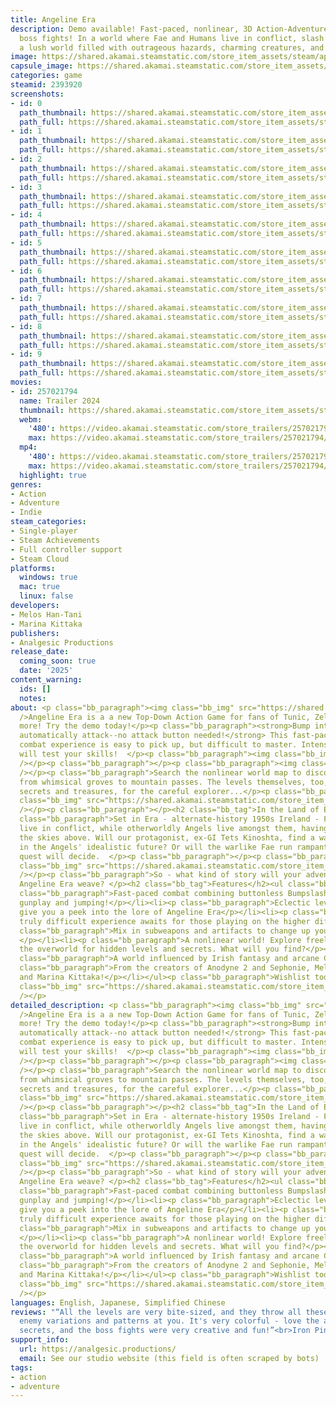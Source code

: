 ```yaml
---
title: Angeline Era
description: Demo available! Fast-paced, nonlinear, 3D Action-Adventure with intense
  boss fights! In a world where Fae and Humans live in conflict, slash and shoot through
  a lush world filled with outrageous hazards, charming creatures, and unholy abominations.
image: https://shared.akamai.steamstatic.com/store_item_assets/steam/apps/2393920/header.jpg?t=1728087102
capsule_image: https://shared.akamai.steamstatic.com/store_item_assets/steam/apps/2393920/capsule_231x87.jpg?t=1728087102
categories: game
steamid: 2393920
screenshots:
- id: 0
  path_thumbnail: https://shared.akamai.steamstatic.com/store_item_assets/steam/apps/2393920/ss_8bd8f6d0999c60e6a3709201d5621d0237b6d1c6.600x338.jpg?t=1728087102
  path_full: https://shared.akamai.steamstatic.com/store_item_assets/steam/apps/2393920/ss_8bd8f6d0999c60e6a3709201d5621d0237b6d1c6.1920x1080.jpg?t=1728087102
- id: 1
  path_thumbnail: https://shared.akamai.steamstatic.com/store_item_assets/steam/apps/2393920/ss_f789a75e6cd7fb20cbaf1a91dfa3b2f252ee6160.600x338.jpg?t=1728087102
  path_full: https://shared.akamai.steamstatic.com/store_item_assets/steam/apps/2393920/ss_f789a75e6cd7fb20cbaf1a91dfa3b2f252ee6160.1920x1080.jpg?t=1728087102
- id: 2
  path_thumbnail: https://shared.akamai.steamstatic.com/store_item_assets/steam/apps/2393920/ss_6b77198e95cc1ac837b7c80cab4e9865efe6735b.600x338.jpg?t=1728087102
  path_full: https://shared.akamai.steamstatic.com/store_item_assets/steam/apps/2393920/ss_6b77198e95cc1ac837b7c80cab4e9865efe6735b.1920x1080.jpg?t=1728087102
- id: 3
  path_thumbnail: https://shared.akamai.steamstatic.com/store_item_assets/steam/apps/2393920/ss_89cba4b413146d3336f24baf7c9ae6e54f30ba91.600x338.jpg?t=1728087102
  path_full: https://shared.akamai.steamstatic.com/store_item_assets/steam/apps/2393920/ss_89cba4b413146d3336f24baf7c9ae6e54f30ba91.1920x1080.jpg?t=1728087102
- id: 4
  path_thumbnail: https://shared.akamai.steamstatic.com/store_item_assets/steam/apps/2393920/ss_33cdba24758775518ae76fbf253d331fad598bfb.600x338.jpg?t=1728087102
  path_full: https://shared.akamai.steamstatic.com/store_item_assets/steam/apps/2393920/ss_33cdba24758775518ae76fbf253d331fad598bfb.1920x1080.jpg?t=1728087102
- id: 5
  path_thumbnail: https://shared.akamai.steamstatic.com/store_item_assets/steam/apps/2393920/ss_3a12643c049b4a8f48c9d32654a7bbfbfb744fdc.600x338.jpg?t=1728087102
  path_full: https://shared.akamai.steamstatic.com/store_item_assets/steam/apps/2393920/ss_3a12643c049b4a8f48c9d32654a7bbfbfb744fdc.1920x1080.jpg?t=1728087102
- id: 6
  path_thumbnail: https://shared.akamai.steamstatic.com/store_item_assets/steam/apps/2393920/ss_ac76a0fe07702f59f98358adb55528b67dd4594e.600x338.jpg?t=1728087102
  path_full: https://shared.akamai.steamstatic.com/store_item_assets/steam/apps/2393920/ss_ac76a0fe07702f59f98358adb55528b67dd4594e.1920x1080.jpg?t=1728087102
- id: 7
  path_thumbnail: https://shared.akamai.steamstatic.com/store_item_assets/steam/apps/2393920/ss_49c09f5d856b6222330d8cf5df713d7eecaa91d1.600x338.jpg?t=1728087102
  path_full: https://shared.akamai.steamstatic.com/store_item_assets/steam/apps/2393920/ss_49c09f5d856b6222330d8cf5df713d7eecaa91d1.1920x1080.jpg?t=1728087102
- id: 8
  path_thumbnail: https://shared.akamai.steamstatic.com/store_item_assets/steam/apps/2393920/ss_b318b0870720698d0e067056bbdf7022ac462fa2.600x338.jpg?t=1728087102
  path_full: https://shared.akamai.steamstatic.com/store_item_assets/steam/apps/2393920/ss_b318b0870720698d0e067056bbdf7022ac462fa2.1920x1080.jpg?t=1728087102
- id: 9
  path_thumbnail: https://shared.akamai.steamstatic.com/store_item_assets/steam/apps/2393920/ss_1cc011c3a9515241c235a9105a7937ed344442c9.600x338.jpg?t=1728087102
  path_full: https://shared.akamai.steamstatic.com/store_item_assets/steam/apps/2393920/ss_1cc011c3a9515241c235a9105a7937ed344442c9.1920x1080.jpg?t=1728087102
movies:
- id: 257021794
  name: Trailer 2024
  thumbnail: https://shared.akamai.steamstatic.com/store_item_assets/steam/apps/257021794/movie.293x165.jpg?t=1715255304
  webm:
    '480': https://video.akamai.steamstatic.com/store_trailers/257021794/movie480_vp9.webm?t=1715255304
    max: https://video.akamai.steamstatic.com/store_trailers/257021794/movie_max_vp9.webm?t=1715255304
  mp4:
    '480': https://video.akamai.steamstatic.com/store_trailers/257021794/movie480.mp4?t=1715255304
    max: https://video.akamai.steamstatic.com/store_trailers/257021794/movie_max.mp4?t=1715255304
  highlight: true
genres:
- Action
- Adventure
- Indie
steam_categories:
- Single-player
- Steam Achievements
- Full controller support
- Steam Cloud
platforms:
  windows: true
  mac: true
  linux: false
developers:
- Melos Han-Tani
- Marina Kittaka
publishers:
- Analgesic Productions
release_date:
  coming_soon: true
  date: '2025'
content_warning:
  ids: []
  notes:
about: <p class="bb_paragraph"><img class="bb_img" src="https://shared.akamai.steamstatic.com/store_item_assets/steam/apps/2393920/extras/BumpMonsters.png?t=1728087102"
  />Angeline Era is a a new Top-Down Action Game for fans of Tunic, Zelda, Ys, and
  more! Try the demo today!</p><p class="bb_paragraph"><strong>Bump into enemies to
  automatically attack--no attack button needed!</strong> This fast-paced and athletic
  combat experience is easy to pick up, but difficult to master. Intense boss fights
  will test your skills!  </p><p class="bb_paragraph"><img class="bb_img" src="https://shared.akamai.steamstatic.com/store_item_assets/steam/apps/2393920/extras/GIF_Bosses_30.gif?t=1728087102"
  /></p><p class="bb_paragraph"></p><p class="bb_paragraph"><img class="bb_img" src="https://shared.akamai.steamstatic.com/store_item_assets/steam/apps/2393920/extras/BumpTreasures.png?t=1728087102"
  /></p><p class="bb_paragraph">Search the nonlinear world map to discover levels,
  from whimsical groves to mountain passes. The levels themselves, too, may contain
  secrets and treasures, for the careful explorer...</p><p class="bb_paragraph"><img
  class="bb_img" src="https://shared.akamai.steamstatic.com/store_item_assets/steam/apps/2393920/extras/GIF_Overworld23.gif?t=1728087102"
  /></p><p class="bb_paragraph"></p><h2 class="bb_tag">In the Land of Era...</h2><p
  class="bb_paragraph">Set in Era - alternate-history 1950s Ireland - Fae and Humans
  live in conflict, while otherworldly Angels live amongst them, having fallen from
  the skies above. Will our protagonist, ex-GI Tets Kinoshta, find a way to usher
  in the Angels' idealistic future? Or will the warlike Fae run rampant? Only his
  quest will decide.  </p><p class="bb_paragraph"></p><p class="bb_paragraph"><img
  class="bb_img" src="https://shared.akamai.steamstatic.com/store_item_assets/steam/apps/2393920/extras/AE_GIF_Fight.gif?t=1728087102"
  /></p><p class="bb_paragraph">So - what kind of story will your adventure through
  Angeline Era weave? </p><h2 class="bb_tag">Features</h2><ul class="bb_ul"><li><p
  class="bb_paragraph">Fast-paced combat combining buttonless Bumpslashing, ranged
  gunplay and jumping!</p></li><li><p class="bb_paragraph">Eclectic levels which each
  give you a peek into the lore of Angeline Era</p></li><li><p class="bb_paragraph">A
  truly difficult experience awaits for those playing on the higher difficulty modes</p></li><li><p
  class="bb_paragraph">Mix in subweapons and artifacts to change up your playstyle
  </p></li><li><p class="bb_paragraph">A nonlinear world! Explore freely, and search
  the overworld for hidden levels and secrets. What will you find?</p></li><li><p
  class="bb_paragraph">A world influenced by Irish fantasy and arcane Christian myth</p></li><li><p
  class="bb_paragraph">From the creators of Anodyne 2 and Sephonie, Melos Han-Tani
  and Marina Kittaka!</p></li></ul><p class="bb_paragraph">Wishlist today!</p><p class="bb_paragraph"><img
  class="bb_img" src="https://shared.akamai.steamstatic.com/store_item_assets/steam/apps/2393920/extras/Logo_BumptheWorld.png?t=1728087102"
  /></p>
detailed_description: <p class="bb_paragraph"><img class="bb_img" src="https://shared.akamai.steamstatic.com/store_item_assets/steam/apps/2393920/extras/BumpMonsters.png?t=1728087102"
  />Angeline Era is a a new Top-Down Action Game for fans of Tunic, Zelda, Ys, and
  more! Try the demo today!</p><p class="bb_paragraph"><strong>Bump into enemies to
  automatically attack--no attack button needed!</strong> This fast-paced and athletic
  combat experience is easy to pick up, but difficult to master. Intense boss fights
  will test your skills!  </p><p class="bb_paragraph"><img class="bb_img" src="https://shared.akamai.steamstatic.com/store_item_assets/steam/apps/2393920/extras/GIF_Bosses_30.gif?t=1728087102"
  /></p><p class="bb_paragraph"></p><p class="bb_paragraph"><img class="bb_img" src="https://shared.akamai.steamstatic.com/store_item_assets/steam/apps/2393920/extras/BumpTreasures.png?t=1728087102"
  /></p><p class="bb_paragraph">Search the nonlinear world map to discover levels,
  from whimsical groves to mountain passes. The levels themselves, too, may contain
  secrets and treasures, for the careful explorer...</p><p class="bb_paragraph"><img
  class="bb_img" src="https://shared.akamai.steamstatic.com/store_item_assets/steam/apps/2393920/extras/GIF_Overworld23.gif?t=1728087102"
  /></p><p class="bb_paragraph"></p><h2 class="bb_tag">In the Land of Era...</h2><p
  class="bb_paragraph">Set in Era - alternate-history 1950s Ireland - Fae and Humans
  live in conflict, while otherworldly Angels live amongst them, having fallen from
  the skies above. Will our protagonist, ex-GI Tets Kinoshta, find a way to usher
  in the Angels' idealistic future? Or will the warlike Fae run rampant? Only his
  quest will decide.  </p><p class="bb_paragraph"></p><p class="bb_paragraph"><img
  class="bb_img" src="https://shared.akamai.steamstatic.com/store_item_assets/steam/apps/2393920/extras/AE_GIF_Fight.gif?t=1728087102"
  /></p><p class="bb_paragraph">So - what kind of story will your adventure through
  Angeline Era weave? </p><h2 class="bb_tag">Features</h2><ul class="bb_ul"><li><p
  class="bb_paragraph">Fast-paced combat combining buttonless Bumpslashing, ranged
  gunplay and jumping!</p></li><li><p class="bb_paragraph">Eclectic levels which each
  give you a peek into the lore of Angeline Era</p></li><li><p class="bb_paragraph">A
  truly difficult experience awaits for those playing on the higher difficulty modes</p></li><li><p
  class="bb_paragraph">Mix in subweapons and artifacts to change up your playstyle
  </p></li><li><p class="bb_paragraph">A nonlinear world! Explore freely, and search
  the overworld for hidden levels and secrets. What will you find?</p></li><li><p
  class="bb_paragraph">A world influenced by Irish fantasy and arcane Christian myth</p></li><li><p
  class="bb_paragraph">From the creators of Anodyne 2 and Sephonie, Melos Han-Tani
  and Marina Kittaka!</p></li></ul><p class="bb_paragraph">Wishlist today!</p><p class="bb_paragraph"><img
  class="bb_img" src="https://shared.akamai.steamstatic.com/store_item_assets/steam/apps/2393920/extras/Logo_BumptheWorld.png?t=1728087102"
  /></p>
languages: English, Japanese, Simplified Chinese
reviews: "“All the levels are very bite-sized, and they throw all these interesting
  enemy variations and patterns at you. It's very colorful - love the art style, music,
  secrets, and the boss fights were very creative and fun!”<br>Iron Pineapple<br>"
support_info:
  url: https://analgesic.productions/
  email: See our studio website (this field is often scraped by bots)
tags:
- action
- adventure
---
```

